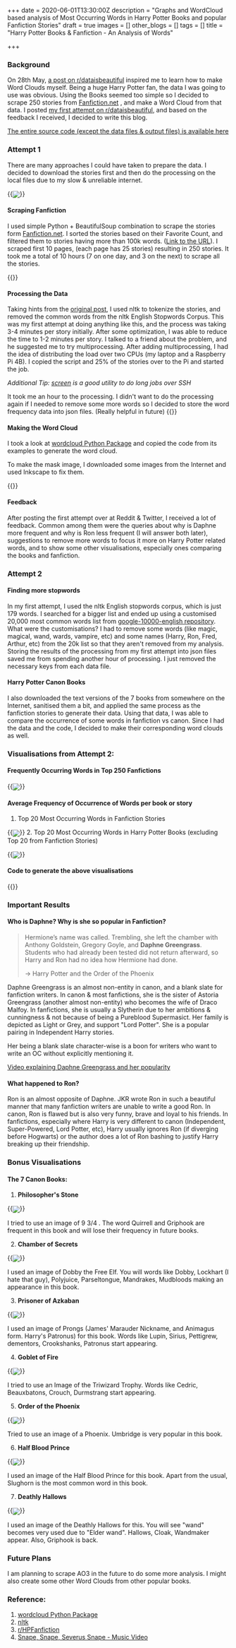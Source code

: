 +++
date = 2020-06-01T13:30:00Z
description = "Graphs and WordCloud based analysis of Most Occurring Words in Harry Potter Books and popular Fanfiction Stories"
draft = true
images = []
other_blogs = []
tags = []
title = "Harry Potter Books & Fanfiction - An Analysis of Words"

+++
### Background

On 28th May, [a post on r/dataisbeautiful](https://www.reddit.com/r/dataisbeautiful/comments/gs4me1/oc_word_cloud_comparison_between_user_comments_on/) inspired me to learn how to make Word Clouds myself. Being a huge Harry Potter fan, the data I was going to use was obvious. Using the Books seemed too simple so I decided to scrape 250 stories from [Fanfiction.net](http://fanfiction.net/) , and make a Word Cloud from that data. I posted [my first attempt on r/dataisbeautiful](https://www.reddit.com/r/dataisbeautiful/comments/gtxzx8/oc_frequently_occurring_words_in_top_250_harry/), and based on the feedback I received, I decided to write this blog.

[The entire source code (except the data files & output files) is available here](https://github.com/haideralipunjabi/harrypotter-analysis)

### Attempt 1

There are many approaches I could have taken to prepare the data. I decided to download the stories first and then do the processing on the local files due to my slow & unreliable internet.

{{<image src="/uploads/out_final1.png" class="image-resp" align="center">}}


#### Scraping Fanfiction

I used simple Python + BeautifulSoup combination to scrape the stories form  [Fanfiction.net](http://fanfiction.net/). I sorted the stories based on their Favorite Count, and filtered them to stories having more than 100k words. ([Link to the URL](https://www.fanfiction.net/book/Harry-Potter/?&srt=4&r=10&len=100&p=1)). I scraped first 10 pages, (each page has 25 stories) resulting in 250 stories. It took me a total of 10 hours (7 on one day, and 3 on the next) to scrape all the stories.

{{<github src="https://github.com/haideralipunjabi/harrypotter-analysis/blob/master/scrape_fanfics.py">}}

#### Processing the Data

Taking hints from the [original post](), I used nltk to tokenize the stories, and removed the common words from the nltk English Stopwords Corpus. This was my first attempt at doing anything like this, and the process was taking 3-4 minutes per story initially. After some optimization, I was able to reduce the time to 1-2 minutes per story. I talked to a friend about the problem, and he suggested me to try multiprocessing. After adding multiprocessing, I had the idea of distributing the load over two CPUs (my laptop and a Raspberry Pi 4B). I copied the script and 25% of the stories over to the Pi and started the job.

_Additional Tip:_ [_screen_](https://www.geeksforgeeks.org/screen-command-in-linux-with-examples/) _is a good utility to do long jobs over SSH_

It took me an hour to the processing. I didn't want to do the processing again if I needed to remove some more words so I decided to store the word frequency data into json files. (Really helpful in future)
{{<github src="https://github.com/haideralipunjabi/harrypotter-analysis/blob/master/text_to_json.py">}}

#### Making the Word Cloud

I took a look at [wordcloud Python Package](https://github.com/amueller/word_cloud) and copied the code from its examples to generate the word cloud.

To make the mask image, I downloaded some images from the Internet and used Inkscape to fix them.

{{<github src="https://github.com/haideralipunjabi/harrypotter-analysis/blob/master/make_wordcloud.py">}}

#### Feedback

After posting the first attempt over at Reddit & Twitter, I received a lot of feedback. Common among them were the queries about why is Daphne more frequent and why is Ron less frequent (I will answer both later), suggestions to remove more words to focus it more on Harry Potter related words, and to show some other visualisations, especially ones comparing the books and fanfiction.

### Attempt 2

#### Finding more stopwords

In my first attempt, I used the nltk English stopwords corpus, which is just 179 words. I searched for a bigger list and ended up using a customised 20,000 most common words list from [google-10000-english repository](). What were the customisations? I had to remove some words (like magic, magical, wand, wards, vampire, etc) and some names (Harry, Ron, Fred, Arthur, etc) from the 20k list so that they aren't removed from my analysis. Storing the results of the processing from my first attempt into json files saved me from spending another hour of processing. I just removed the necessary keys from each data file.

#### Harry Potter Canon Books

I also downloaded the text versions of the 7 books from somewhere on the Internet, sanitised them a bit, and applied the same process as the fanfiction stories to generate their data. Using that data, I was able to compare the occurrence of some words in fanfiction vs canon. Since I had the data and the code, I decided to make their corresponding word clouds as well.

### Visualisations from Attempt 2:

#### Frequently Occurring Words in Top 250 Fanfictions

{{<image src="/uploads/fics.png" class="image-resp" align="center">}}


#### Average Frequency of Occurrence of Words per book or story

1. Top 20 Most Occurring Words in Fanfiction Stories

{{<image src="/uploads/graph1.png" class="image-resp" align="center">}}
2. Top 20 Most Occurring Words in Harry Potter Books (excluding Top 20 from Fanfiction Stories)

{{<image src="/uploads/graph2.png" class="image-resp" align="center">}}


#### Code to generate the above visualisations

{{<github src="https://github.com/haideralipunjabi/harrypotter-analysis/blob/master/make_graph.py">}}


### Important Results

#### Who is Daphne? Why is she so popular in Fanfiction?

> Hermione’s name was called. Trembling, she left the chamber with Anthony Goldstein, Gregory Goyle, and **Daphne Greengrass**. Students who had already been tested did not return afterward, so Harry and Ron had no idea how Hermione had done.
>
> \-> Harry Potter and the Order of the Phoenix

Daphne Greengrass is an almost non-entity in canon, and a blank slate for fanfiction writers. In canon & most fanfictions, she is the sister of Astoria Greengrass (another almost non-entity) who becomes the wife of Draco Malfoy. In fanfictions, she is usually a Slytherin due to her ambitions & cunningness & not because of being a Pureblood Supermasict. Her family is depicted as Light or Grey, and support "Lord Potter". She is a popular pairing in Independent Harry stories.

Her being a blank slate character-wise is a boon for writers who want to write an OC without explicitly mentioning it.

[Video explaining Daphne Greengrass and her popularity](https://www.youtube.com/watch?v=4mSD-GAmz1I)

#### What happened to Ron?

Ron is an almost opposite of Daphne. JKR wrote Ron in such a beautiful manner that many fanfiction writers are unable to write a good Ron. In canon, Ron is flawed but is also very funny, brave and loyal to his friends. In fanfictions, especially where Harry is very different to canon (Independent, Super-Powered, Lord Potter, etc), Harry usually ignores Ron (if diverging before Hogwarts) or the author does a lot of Ron bashing to justify Harry breaking up their friendship.

### Bonus Visualisations

#### The 7 Canon Books:

1. **Philosopher's Stone**

{{<image src="/uploads/book1.png" class="image-resp" align="center">}}

   I tried to use an image of 9 3/4 . The word Quirrell and Griphook are frequent in this book and will lose their frequency in future books.

2. **Chamber of Secrets**

{{<image src="/uploads/book2.png" class="image-resp" align="center">}}

   I used an image of Dobby the Free Elf. You will words like Dobby, Lockhart (I hate that guy), Polyjuice, Parseltongue, Mandrakes, Mudbloods making an appearance in this book.

3. **Prisoner of Azkaban**

{{<image src="/uploads/book3.png" class="image-resp" align="center">}}

   I used an image of Prongs (James' Marauder Nickname, and Animagus form. Harry's Patronus) for this book. Words like Lupin, Sirius, Pettigrew, dementors, Crookshanks, Patronus start appearing.

4. **Goblet of Fire**

{{<image src="/uploads/book4.png" class="image-resp" align="center">}}

   I tried to use an Image of the Triwizard Trophy. Words like Cedric, Beauxbatons, Crouch,  Durmstrang start appearing.

5. **Order of the Phoenix**

{{<image src="/uploads/book5.png" class="image-resp" align="center">}}

   Tried to use an image of a Phoenix. Umbridge is very popular in this book.

6. **Half Blood Prince**

{{<image src="/uploads/book6.png" class="image-resp" align="center">}}

   I used an image of the Half Blood Prince for this book. Apart from the usual, Slughorn is the most common word in this book.
    
7. **Deathly Hallows**

{{<image src="/uploads/book7.png" class="image-resp" align="center">}}

   I used an image of the Deathly Hallows for this. You will see "wand" becomes very used due to "Elder wand". Hallows, Cloak, Wandmaker appear. Also, Griphook is back.


### Future Plans

I am planning to scrape AO3 in the future to do some more analysis. I might also create some other Word Clouds from other popular books.


### Reference:

1. [wordcloud Python Package]()
2. [nltk](https://www.nltk.org/)
3. [r/HPFanfiction](https://www.reddit.com/r/HPfanfiction)
4. [Snape, Snape, Severus Snape - Music Video](https://www.youtube.com/watch?v=4Rp5bdBBEeM)
